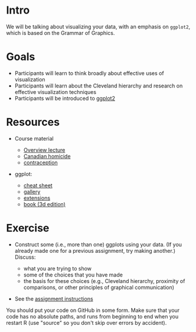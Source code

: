 Intro
=====

We will be talking about visualizing your data, with an emphasis on
`ggplot2`, which is based on the Grammar of Graphics.

Goals
=====

-   Participants will learn to think broadly about effective uses of visualization
-   Participants will learn about the Cleveland hierarchy and research on effective visualization techniques
-   Participants will be introduced to [ggplot2](http://ggplot2.org)

Resources
=========

-   Course material
    -   [Overview lecture](../lectures/Visualization.notes.html)
    -   [Canadian homicide](../lectures/CA_homicide.notes.html)
    -   [contraception](../lectures/Contraception.notes.html)

-   ggplot:
    - [cheat sheet](https://rstudio.com/wp-content/uploads/2015/03/ggplot2-cheatsheet.pdf)
	- [gallery](https://www.r-graph-gallery.com/ggplot2-package.html)
	- [extensions](https://exts.ggplot2.tidyverse.org/)
	- [book (3d edition)](https://ggplot2-book.org/)

Exercise
========

* Construct some (i.e., more than one) ggplots using your data. (If you already made one for a previous assignment, try making another.) Discuss:
	* what you are trying to show
	* some of the choices that you have made
	* the basis for these choices (e.g., Cleveland hierarchy, proximity of comparisons, or other principles of graphical communication) 

* See the [assignment instructions](../admin/assignments.html)

You should put your code on GitHub in some form. Make sure that your code has no absolute paths, and runs from beginning to end when you restart R (use "source" so you don't skip over errors by accident).

